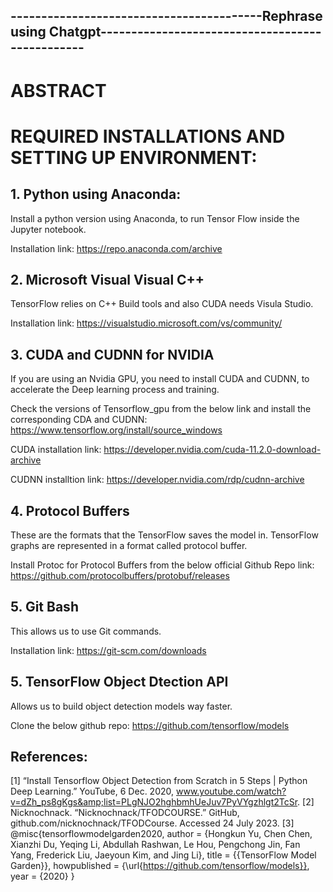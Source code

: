 



## -----------------------------------------Rephrase using Chatgpt------------------------------------------------

# ABSTRACT



# 



# REQUIRED INSTALLATIONS AND SETTING UP ENVIRONMENT:

## 1. Python using Anaconda:
Install a python version using Anaconda, to run Tensor Flow inside the Jupyter notebook.

Installation link:
https://repo.anaconda.com/archive

## 2. Microsoft Visual Visual C++ 
TensorFlow relies on C++ Build tools and also CUDA needs Visula Studio.

Installation link:
https://visualstudio.microsoft.com/vs/community/

## 3. CUDA and CUDNN for NVIDIA
If you are using an Nvidia GPU, you need to install CUDA and CUDNN, to accelerate the Deep learning process and training.

Check the versions of Tensorflow_gpu from the below link and install the corresponding CDA and CUDNN:
https://www.tensorflow.org/install/source_windows

CUDA installation link:
https://developer.nvidia.com/cuda-11.2.0-download-archive

CUDNN installtion link:
https://developer.nvidia.com/rdp/cudnn-archive

## 4. Protocol Buffers
These are the formats that the TensorFlow saves the model in. TensorFlow graphs are represented in a format called protocol buffer.

Install Protoc for Protocol Buffers from the below official Github Repo link:
https://github.com/protocolbuffers/protobuf/releases

## 5. Git Bash
This allows us to use Git commands.

Installation link:
https://git-scm.com/downloads

## 5. TensorFlow Object Dtection API
Allows us to build object detection models way faster.

Clone the below github repo:
https://github.com/tensorflow/models




## References:
[1] “Install Tensorflow Object Detection from Scratch in 5 Steps | Python Deep Learning.” YouTube, 6 Dec. 2020, 
www.youtube.com/watch?v=dZh_ps8gKgs&amp;list=PLgNJO2hghbmhUeJuv7PyVYgzhlgt2TcSr. 
[2] Nicknochnack. “Nicknochnack/TFODCOURSE.” GitHub, github.com/nicknochnack/TFODCourse. Accessed 24 July 2023. 
[3] @misc{tensorflowmodelgarden2020,
  author = {Hongkun Yu, Chen Chen, Xianzhi Du, Yeqing Li, Abdullah Rashwan, Le Hou, Pengchong Jin, Fan Yang,
            Frederick Liu, Jaeyoun Kim, and Jing Li},
  title = {{TensorFlow Model Garden}},
  howpublished = {\url{https://github.com/tensorflow/models}},
  year = {2020}
}
